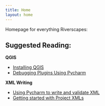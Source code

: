 ```yaml
---
title: Home
layout: home
---
```


Homepage for everything Riverscapes:

## Suggested Reading:

**QGIS**

* [Installing QGIS](/development/qgis/installation-win/)
* [Debugging Plugins Using Pycharm](/development/qgis/pycharm/)

**XML Writing**

* [Using Pycharm to write and validate XML](/development/xml/Pycharm/)
* [Getting started with Project XMLs](/development/xml/project/projectxml/)